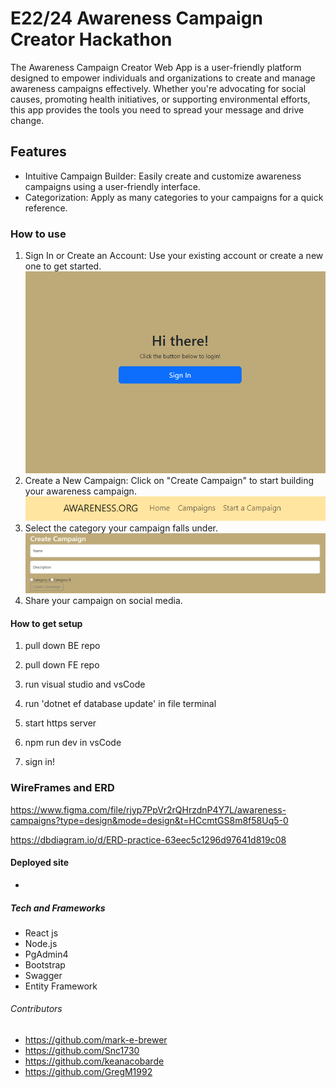 # E22/24 Awareness Campaign Creator Hackathon
The Awareness Campaign Creator Web App is a user-friendly platform designed to empower individuals and organizations to create and manage awareness campaigns effectively. Whether you're advocating for social causes, promoting health initiatives, or supporting environmental efforts, this app provides the tools you need to spread your message and drive change.

## Features
- Intuitive Campaign Builder: Easily create and customize awareness campaigns using a user-friendly interface.
- Categorization: Apply as many categories to your campaigns for a quick reference.

### How to use
1. Sign In or Create an Account: Use your existing account or create a new one to get started.
![sign in page](image.png)
2. Create a New Campaign: Click on "Create Campaign" to start building your awareness campaign.
![nav bar with the create campaign button](image-1.png)
3. Select the category your campaign falls under.
![campign form with category options](image-2.png)
4. Share your campaign on social media.

#### How to get setup
1. pull down BE repo 

2. pull down FE repo

3. run visual studio and vsCode

4. run 'dotnet ef database update' in file terminal

5. start https server

6. npm run dev in vsCode

7. sign in!


### WireFrames and ERD 
https://www.figma.com/file/rjyp7PpVr2rQHrzdnP4Y7L/awareness-campaigns?type=design&mode=design&t=HCcmtGS8m8f58Uq5-0

https://dbdiagram.io/d/ERD-practice-63eec5c1296d97641d819c08

#### Deployed site
-
##### Tech and Frameworks
- React js
- Node.js
- PgAdmin4
- Bootstrap
- Swagger
- Entity Framework

###### Contributors
- https://github.com/mark-e-brewer
- https://github.com/Snc1730
- https://github.com/keanacobarde
- https://github.com/GregM1992 
